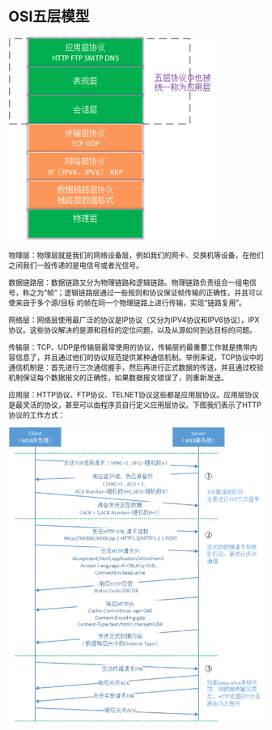 # OSI五层模型 

![](images/01-01.jpg)

物理层：物理层就是我们的网络设备层，例如我们的网卡、交换机等设备，在他们之间我们一般传递的是电信号或者光信号。

数据链路层：数据链路又分为物理链路和逻辑链路。物理链路负责组合一组电信号，称之为“帧”；逻辑链路层通过一些规则和协议保证帧传输的正确性，并且可以使来自于多个源/目标 的帧在同一个物理链路上进行传输，实现“链路复用”。

网络层：网络层使用最广泛的协议是IP协议（又分为IPV4协议和IPV6协议），IPX协议。这些协议解决的是源和目标的定位问题，以及从源如何到达目标的问题。

传输层：TCP、UDP是传输层最常使用的协议，传输层的最重要工作就是携带内容信息了，并且通过他们的协议规范提供某种通信机制。举例来说，TCP协议中的通信机制是：首先进行三次通信握手，然后再进行正式数据的传送，并且通过校验机制保证每个数据报文的正确性，如果数据报文错误了，则重新发送。

应用层：HTTP协议、FTP协议、TELNET协议这些都是应用层协议。应用层协议是最灵活的协议，甚至可以由程序员自行定义应用层协议。下图我们表示了HTTP协议的工作方式：

![](images/01-02.jpg)

